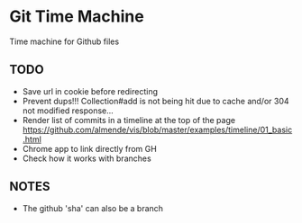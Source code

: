 Git Time Machine
=================

Time machine for Github files

## TODO
- Save url in cookie before redirecting
- Prevent dups!!! Collection#add is not being hit due to cache and/or 304 not modified response...
- Render list of commits in a timeline at the top of the page https://github.com/almende/vis/blob/master/examples/timeline/01_basic.html
- Chrome app to link directly from GH
- Check how it works with branches

## NOTES

- The github 'sha' can also be a branch
